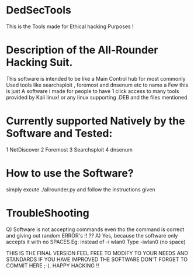 # DedSecTools
This is the Tools made for Ethical hacking Purposes !


# Description of the All-Rounder Hacking Suit.

This software is intended to be like a Main Control hub for most commonly Used tools like searchsploit , foremost and dnsenum etc
to name a Few this is just A software i made for people to have 1 click access to many tools provided by Kali linux! or any linux supporting .DEB  and the files mentioned


# Currently supported Natively by the Software and Tested:
1 NetDiscover
2 Foremost
3 Searchsploit
4 dnsenum 


# How to use the Software? 

simply excute  ./allrounder.py  and follow the instructions given


# TroubleShooting

 Q) Software is not accepting commands  even tho the command is correct and giving out random ERROR's !! ??
 A) Yes, because the software only accepts it with no SPACES Eg: instead of -i wlan0  Type -iwlan0 (no space)



 THIS IS THE FINAL VERSION FEEL FREE TO MODIFY TO YOUR NEEDS AND STANDARDS IF YOU HAVE IMPROVED THE SOFTWARE DON'T FORGET TO COMMIT HERE ;-). HAPPY HACKING !!

